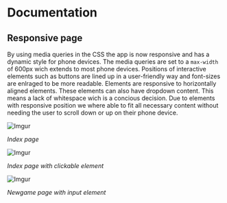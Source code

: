 # Documentation

## Responsive page

By using media queries in the CSS the app is now responsive and has a dynamic style for phone devices. The media queries are set to a `max-width` of 600px wich extends to most phone devices.
Positions of interactive elements such as buttons are lined up in a user-friendly way and font-sizes are enlraged to be more readable.
Elements are responsive to horizontally aligned elements. These elements can also have dropdown content. This means a lack of whitespace wich is a concious decision. Due to elements with responsive position we where able to fit all necessary content without needing the user to scroll down or up on their phone device. 



![Imgur](https://i.imgur.com/0s3ilBx.png)

*Index page*


![Imgur](https://i.imgur.com/dO2PNDs.png)

*Index page with clickable element*


![Imgur](https://i.imgur.com/l9wDrr8.png)

*Newgame page with input element*


